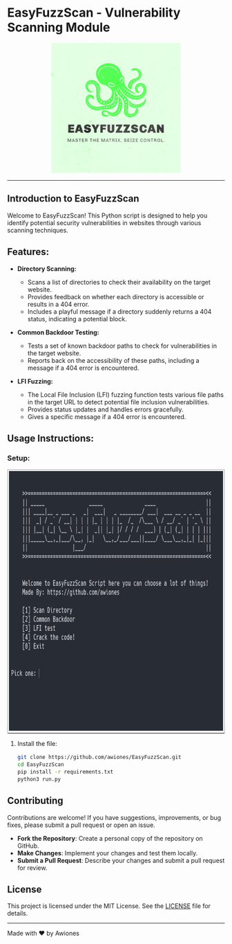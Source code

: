 # EasyFuzzScan - Vulnerability Scanning Module

<p align="center">
<img src="./logo.png" width="300px">
</p>

---

## Introduction to EasyFuzzScan

Welcome to EasyFuzzScan! This Python script is designed to help you identify potential security vulnerabilities in websites through various scanning techniques.

## Features:

* **Directory Scanning:**
   * Scans a list of directories to check their availability on the target website.
   * Provides feedback on whether each directory is accessible or results in a 404 error.
   * Includes a playful message if a directory suddenly returns a 404 status, indicating a potential block.

* **Common Backdoor Testing:** 
   * Tests a set of known backdoor paths to check for vulnerabilities in the target website. 
   * Reports back on the accessibility of these paths, including a message if a 404 error is encountered.

* **LFI Fuzzing:**
   * The Local File Inclusion (LFI) fuzzing function tests various file paths in the target URL to detect potential file inclusion vulnerabilities.
   * Provides status updates and handles errors gracefully.
   * Gives a specific message if a 404 error is encountered.

## Usage Instructions:

### Setup:

<div align="center">
<table border=0 style="border: 1.2px solid #c6c6c6 !important; border-spacing: 2px; width: auto !important;">
<tr><td valign=top style="border: 1.2px solid #c6c6c6 !important; padding: 2px !important;">
<div align=center valign=top><img src="./preview.PNG" style="margin: 0px !important; height: 600px !important;">
</div>
</a></td></tr><tr></tr></table></div>

1. Install the file:

   ```bash
   git clone https://github.com/awiones/EasyFuzzScan.git
   cd EasyFuzzScan
   pip install -r requirements.txt
   python3 run.py
   ```
## Contributing

Contributions are welcome! If you have suggestions, improvements, or bug fixes, please submit a pull request or open an issue.

- **Fork the Repository**: Create a personal copy of the repository on GitHub.
- **Make Changes**: Implement your changes and test them locally.
- **Submit a Pull Request**: Describe your changes and submit a pull request for review.

## License

This project is licensed under the MIT License. See the [LICENSE](LICENSE) file for details.

---

Made with ❤️ by Awiones
